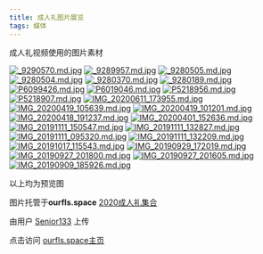 ```yaml
---
title: 成人礼图片展览
tags: 媒体
---
```


成人礼视频使用的图片素材

<!--more-->

[![_9290570.md.jpg](http://ourfls.space/images/2021/04/10/_9290570.md.jpg)](http://ourfls.space/image/SRys)
[![_9289957.md.jpg](http://ourfls.space/images/2021/04/10/_9289957.md.jpg)](http://ourfls.space/image/SKTD)
[![_9280505.md.jpg](http://ourfls.space/images/2021/04/10/_9280505.md.jpg)](http://ourfls.space/image/Sw5F)
[![_9280504.md.jpg](http://ourfls.space/images/2021/04/10/_9280504.md.jpg)](http://ourfls.space/image/S9pY)
[![_9280370.md.jpg](http://ourfls.space/images/2021/04/10/_9280370.md.jpg)](http://ourfls.space/image/S5rt)
[![_9280189.md.jpg](http://ourfls.space/images/2021/04/10/_9280189.md.jpg)](http://ourfls.space/image/SZgB)
[![P6099426.md.jpg](http://ourfls.space/images/2021/04/10/P6099426.md.jpg)](http://ourfls.space/image/SADh)
[![P6019046.md.jpg](http://ourfls.space/images/2021/04/10/P6019046.md.jpg)](http://ourfls.space/image/S2Yv)
[![P5218956.md.jpg](http://ourfls.space/images/2021/04/10/P5218956.md.jpg)](http://ourfls.space/image/SvqE)
[![P5218907.md.jpg](http://ourfls.space/images/2021/04/10/P5218907.md.jpg)](http://ourfls.space/image/Se8M)
[![IMG_20200611_173955.md.jpg](http://ourfls.space/images/2021/04/10/IMG_20200611_173955.md.jpg)](http://ourfls.space/image/S3yZ)
[![IMG_20200419_105639.md.jpg](http://ourfls.space/images/2021/04/10/IMG_20200419_105639.md.jpg)](http://ourfls.space/image/StTX)
[![IMG_20200419_101201.md.jpg](http://ourfls.space/images/2021/04/10/IMG_20200419_101201.md.jpg)](http://ourfls.space/image/AnZp)
[![IMG_20200418_191237.md.jpg](http://ourfls.space/images/2021/04/10/IMG_20200418_191237.md.jpg)](http://ourfls.space/image/AHpw)
[![IMG_20200401_152636.md.jpg](http://ourfls.space/images/2021/04/10/IMG_20200401_152636.md.jpg)](http://ourfls.space/image/ADWr)
[![IMG_20191111_150547.md.jpg](http://ourfls.space/images/2021/04/10/IMG_20191111_150547.md.jpg)](http://ourfls.space/image/A7R6)
[![IMG_20191111_132827.md.jpg](http://ourfls.space/images/2021/04/10/IMG_20191111_132827.md.jpg)](http://ourfls.space/image/A1Dl)
[![IMG_20191111_095320.md.jpg](http://ourfls.space/images/2021/04/10/IMG_20191111_095320.md.jpg)](http://ourfls.space/image/A0OI)
[![IMG_20191111_132209.md.jpg](http://ourfls.space/images/2021/04/10/IMG_20191111_132209.md.jpg)](http://ourfls.space/image/AumQ)
[![IMG_20191017_115543.md.jpg](http://ourfls.space/images/2021/04/10/IMG_20191017_115543.md.jpg)](http://ourfls.space/image/Ap8m)
[![IMG_20190929_172019.md.jpg](http://ourfls.space/images/2021/04/10/IMG_20190929_172019.md.jpg)](http://ourfls.space/image/Abxj)
[![IMG_20190927_201800.md.jpg](http://ourfls.space/images/2021/04/10/IMG_20190927_201800.md.jpg)](http://ourfls.space/image/APT8)
[![IMG_20190927_201605.md.jpg](http://ourfls.space/images/2021/04/10/IMG_20190927_201605.md.jpg)](http://ourfls.space/image/AMZf)
[![IMG_20190909_185926.md.jpg](http://ourfls.space/images/2021/04/10/IMG_20190909_185926.md.jpg)](http://ourfls.space/image/Aycy)

以上均为预览图

图片托管于**ourfls.space** [2020成人礼集合]("http://ourfls.space/category/202018") 

由用户 [Senior133]("http://ourfls.space/senior133") 上传

点击访问 [ourfls.space主页]("http://ourfls.space")
